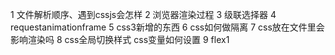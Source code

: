 1 文件解析顺序、遇到cssjs会怎样
2 浏览器渲染过程
3 级联选择器
4 requestanimationframe
5 css3新增的东西
6 css如何做隔离
7 css放在文件里会影响渲染吗
8 css全局切换样式 css变量如何设置
9 flex1